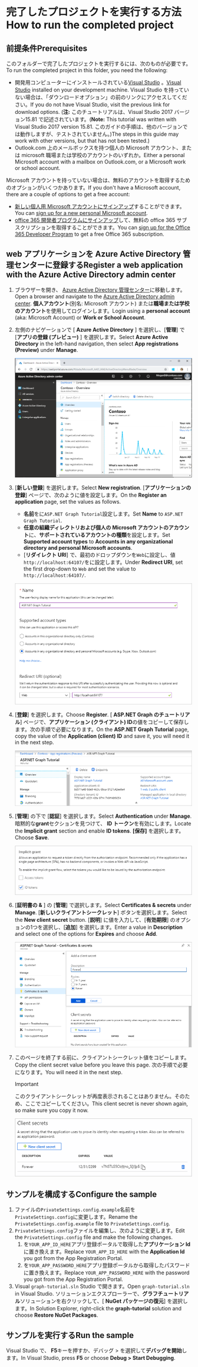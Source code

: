 # <a name="how-to-run-the-completed-project"></a><span data-ttu-id="318f0-101">完了したプロジェクトを実行する方法</span><span class="sxs-lookup"><span data-stu-id="318f0-101">How to run the completed project</span></span>

## <a name="prerequisites"></a><span data-ttu-id="318f0-102">前提条件</span><span class="sxs-lookup"><span data-stu-id="318f0-102">Prerequisites</span></span>

<span data-ttu-id="318f0-103">このフォルダーで完了したプロジェクトを実行するには、次のものが必要です。</span><span class="sxs-lookup"><span data-stu-id="318f0-103">To run the completed project in this folder, you need the following:</span></span>

- <span data-ttu-id="318f0-104">開発用コンピューターにインストールされている[Visual Studio](https://visualstudio.microsoft.com/vs/) 。</span><span class="sxs-lookup"><span data-stu-id="318f0-104">[Visual Studio](https://visualstudio.microsoft.com/vs/) installed on your development machine.</span></span> <span data-ttu-id="318f0-105">Visual Studio を持っていない場合は、「ダウンロードオプション」の前のリンクにアクセスしてください。</span><span class="sxs-lookup"><span data-stu-id="318f0-105">If you do not have Visual Studio, visit the previous link for download options.</span></span> <span data-ttu-id="318f0-106">(**注:** このチュートリアルは、Visual Studio 2017 バージョン15.81 で記述されています。</span><span class="sxs-lookup"><span data-stu-id="318f0-106">(**Note:** This tutorial was written with Visual Studio 2017 version 15.81.</span></span> <span data-ttu-id="318f0-107">このガイドの手順は、他のバージョンでは動作しますが、テストされていません。)</span><span class="sxs-lookup"><span data-stu-id="318f0-107">The steps in this guide may work with other versions, but that has not been tested.)</span></span>
- <span data-ttu-id="318f0-108">Outlook.com 上のメールボックスを持つ個人の Microsoft アカウント、または microsoft 職場または学校のアカウントのいずれか。</span><span class="sxs-lookup"><span data-stu-id="318f0-108">Either a personal Microsoft account with a mailbox on Outlook.com, or a Microsoft work or school account.</span></span>

<span data-ttu-id="318f0-109">Microsoft アカウントを持っていない場合は、無料のアカウントを取得するためのオプションがいくつかあります。</span><span class="sxs-lookup"><span data-stu-id="318f0-109">If you don't have a Microsoft account, there are a couple of options to get a free account:</span></span>

- <span data-ttu-id="318f0-110">[新しい個人用 Microsoft アカウントにサインアップ](https://signup.live.com/signup?wa=wsignin1.0&rpsnv=12&ct=1454618383&rver=6.4.6456.0&wp=MBI_SSL_SHARED&wreply=https://mail.live.com/default.aspx&id=64855&cbcxt=mai&bk=1454618383&uiflavor=web&uaid=b213a65b4fdc484382b6622b3ecaa547&mkt=E-US&lc=1033&lic=1)することができます。</span><span class="sxs-lookup"><span data-stu-id="318f0-110">You can [sign up for a new personal Microsoft account](https://signup.live.com/signup?wa=wsignin1.0&rpsnv=12&ct=1454618383&rver=6.4.6456.0&wp=MBI_SSL_SHARED&wreply=https://mail.live.com/default.aspx&id=64855&cbcxt=mai&bk=1454618383&uiflavor=web&uaid=b213a65b4fdc484382b6622b3ecaa547&mkt=E-US&lc=1033&lic=1).</span></span>
- <span data-ttu-id="318f0-111">[office 365 開発者プログラムにサインアップ](https://developer.microsoft.com/office/dev-program)して、無料の office 365 サブスクリプションを取得することができます。</span><span class="sxs-lookup"><span data-stu-id="318f0-111">You can [sign up for the Office 365 Developer Program](https://developer.microsoft.com/office/dev-program) to get a free Office 365 subscription.</span></span>

## <a name="register-a-web-application-with-the-azure-active-directory-admin-center"></a><span data-ttu-id="318f0-112">web アプリケーションを Azure Active Directory 管理センターに登録する</span><span class="sxs-lookup"><span data-stu-id="318f0-112">Register a web application with the Azure Active Directory admin center</span></span>

1. <span data-ttu-id="318f0-113">ブラウザーを開き、 [Azure Active Directory 管理センター](https://aad.portal.azure.com)に移動します。</span><span class="sxs-lookup"><span data-stu-id="318f0-113">Open a browser and navigate to the [Azure Active Directory admin center](https://aad.portal.azure.com).</span></span> <span data-ttu-id="318f0-114">**個人アカウント**(別名: Microsoft アカウント) または**職場または学校のアカウント**を使用してログインします。</span><span class="sxs-lookup"><span data-stu-id="318f0-114">Login using a **personal account** (aka: Microsoft Account) or **Work or School Account**.</span></span>

1. <span data-ttu-id="318f0-115">左側のナビゲーションで [ **Azure Active Directory** ] を選択し、[**管理**] で [**アプリの登録 (プレビュー)** ] を選択します。</span><span class="sxs-lookup"><span data-stu-id="318f0-115">Select **Azure Active Directory** in the left-hand navigation, then select **App registrations (Preview)** under **Manage**.</span></span>

    ![<span data-ttu-id="318f0-116">アプリの登録のスクリーンショット</span><span class="sxs-lookup"><span data-stu-id="318f0-116">A screenshot of the App registrations</span></span> ](/tutorial/images/aad-portal-app-registrations.png)

1. <span data-ttu-id="318f0-117">[**新しい登録**] を選択します。</span><span class="sxs-lookup"><span data-stu-id="318f0-117">Select **New registration**.</span></span> <span data-ttu-id="318f0-118">[**アプリケーションの登録**] ページで、次のように値を設定します。</span><span class="sxs-lookup"><span data-stu-id="318f0-118">On the **Register an application** page, set the values as follows.</span></span>

    - <span data-ttu-id="318f0-119">**名前**をに`ASP.NET Graph Tutorial`設定します。</span><span class="sxs-lookup"><span data-stu-id="318f0-119">Set **Name** to `ASP.NET Graph Tutorial`.</span></span>
    - <span data-ttu-id="318f0-120">**任意の組織ディレクトリおよび個人の Microsoft アカウントのアカウント**に、**サポートされているアカウントの種類**を設定します。</span><span class="sxs-lookup"><span data-stu-id="318f0-120">Set **Supported account types** to **Accounts in any organizational directory and personal Microsoft accounts**.</span></span>
    - <span data-ttu-id="318f0-121">[**リダイレクト URI**] で、最初のドロップダウンを`Web`に設定し、値`http://localhost:64107/`をに設定します。</span><span class="sxs-lookup"><span data-stu-id="318f0-121">Under **Redirect URI**, set the first drop-down to `Web` and set the value to `http://localhost:64107/`.</span></span>

    ![[アプリケーションの登録] ページのスクリーンショット](/tutorial/images/aad-register-an-app.png)

1. <span data-ttu-id="318f0-123">[**登録**] を選択します。</span><span class="sxs-lookup"><span data-stu-id="318f0-123">Choose **Register**.</span></span> <span data-ttu-id="318f0-124">[ **ASP.NET Graph のチュートリアル**] ページで、**アプリケーション (クライアント) ID**の値をコピーして保存します。次の手順で必要になります。</span><span class="sxs-lookup"><span data-stu-id="318f0-124">On the **ASP.NET Graph Tutorial** page, copy the value of the **Application (client) ID** and save it, you will need it in the next step.</span></span>

    ![新しいアプリの登録のアプリケーション ID のスクリーンショット](/tutorial/images/aad-application-id.png)

1. <span data-ttu-id="318f0-126">[**管理**] の下で [**認証**] を選択します。</span><span class="sxs-lookup"><span data-stu-id="318f0-126">Select **Authentication** under **Manage**.</span></span> <span data-ttu-id="318f0-127">暗黙的な**grant**セクションを見つけて、 **ID トークン**を有効にします。</span><span class="sxs-lookup"><span data-stu-id="318f0-127">Locate the **Implicit grant** section and enable **ID tokens**.</span></span> <span data-ttu-id="318f0-128">**[保存]** を選択します。</span><span class="sxs-lookup"><span data-stu-id="318f0-128">Choose **Save**.</span></span>

    ![暗黙的な grant セクションのスクリーンショット](/tutorial/images/aad-implicit-grant.png)

1. <span data-ttu-id="318f0-130">[**証明書の &** ] の [**管理**] で選択します。</span><span class="sxs-lookup"><span data-stu-id="318f0-130">Select **Certificates & secrets** under **Manage**.</span></span> <span data-ttu-id="318f0-131">[**新しいクライアントシークレット**] ボタンを選択します。</span><span class="sxs-lookup"><span data-stu-id="318f0-131">Select the **New client secret** button.</span></span> <span data-ttu-id="318f0-132">[**説明**] に値を入力して、[**有効期限**] のオプションの1つを選択し、[**追加**] を選択します。</span><span class="sxs-lookup"><span data-stu-id="318f0-132">Enter a value in **Description** and select one of the options for **Expires** and choose **Add**.</span></span>

    ![[クライアントシークレットの追加] ダイアログのスクリーンショット](/tutorial/images/aad-new-client-secret.png)

1. <span data-ttu-id="318f0-134">このページを終了する前に、クライアントシークレット値をコピーします。</span><span class="sxs-lookup"><span data-stu-id="318f0-134">Copy the client secret value before you leave this page.</span></span> <span data-ttu-id="318f0-135">次の手順で必要になります。</span><span class="sxs-lookup"><span data-stu-id="318f0-135">You will need it in the next step.</span></span>

    > [!IMPORTANT]
    > <span data-ttu-id="318f0-136">このクライアントシークレットが再度表示されることはありません。そのため、ここでコピーしてください。</span><span class="sxs-lookup"><span data-stu-id="318f0-136">This client secret is never shown again, so make sure you copy it now.</span></span>

    ![新しく追加されたクライアントシークレットのスクリーンショット](/tutorial/images/aad-copy-client-secret.png)

## <a name="configure-the-sample"></a><span data-ttu-id="318f0-138">サンプルを構成する</span><span class="sxs-lookup"><span data-stu-id="318f0-138">Configure the sample</span></span>

1. <span data-ttu-id="318f0-139">ファイルの`PrivateSettings.config.example`名前を`PrivateSettings.config`に変更します。</span><span class="sxs-lookup"><span data-stu-id="318f0-139">Rename the `PrivateSettings.config.example` file to `PrivateSettings.config`.</span></span>
1. <span data-ttu-id="318f0-140">`PrivateSettings.config`ファイルを編集し、次のように変更します。</span><span class="sxs-lookup"><span data-stu-id="318f0-140">Edit the `PrivateSettings.config` file and make the following changes.</span></span>
    1. <span data-ttu-id="318f0-141">を`YOUR_APP_ID_HERE`アプリ登録ポータルで取得した**アプリケーション Id**に置き換えます。</span><span class="sxs-lookup"><span data-stu-id="318f0-141">Replace `YOUR_APP_ID_HERE` with the **Application Id** you got from the App Registration Portal.</span></span>
    1. <span data-ttu-id="318f0-142">を`YOUR_APP_PASSWORD_HERE`アプリ登録ポータルから取得したパスワードに置き換えます。</span><span class="sxs-lookup"><span data-stu-id="318f0-142">Replace `YOUR_APP_PASSWORD_HERE` with the password you got from the App Registration Portal.</span></span>
1. <span data-ttu-id="318f0-143">Visual `graph-tutorial.sln` Studio で開きます。</span><span class="sxs-lookup"><span data-stu-id="318f0-143">Open `graph-tutorial.sln` in Visual Studio.</span></span> <span data-ttu-id="318f0-144">ソリューションエクスプローラーで、**グラフチュートリアル**ソリューションを右クリックして、[ **NuGet パッケージの復元**] を選択します。</span><span class="sxs-lookup"><span data-stu-id="318f0-144">In Solution Explorer, right-click the **graph-tutorial** solution and choose **Restore NuGet Packages**.</span></span>

## <a name="run-the-sample"></a><span data-ttu-id="318f0-145">サンプルを実行する</span><span class="sxs-lookup"><span data-stu-id="318f0-145">Run the sample</span></span>

<span data-ttu-id="318f0-146">Visual Studio で、 **F5**キーを押すか、デバッグ > を選択して**デバッグを開始**します。</span><span class="sxs-lookup"><span data-stu-id="318f0-146">In Visual Studio, press **F5** or choose **Debug > Start Debugging**.</span></span>